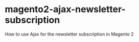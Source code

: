 # magento2-ajax-newsletter-subscription
How to use Ajax for the newsletter subscription in Magento 2
